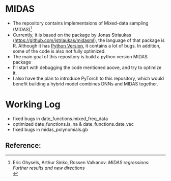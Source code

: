 # MIDAS
* The repository contains implementaions of Mixed-data sampling (MIDAS)[^1]
* Currently, it is based on the package by Jonas Striaukas (https://github.com/jstriaukas/midasml), the language of that package is R. Although it has [Python Version](https://github.com/jstriaukas/midasmlpy), it contains a lot of bugs. In addition, some of the code is also not fully optimized.
* The main goal of this repository is build a python version MIDAS package
* I'll start with debugging the code mentioned aoove, and try to optimize it. 
* I also have the plan to introduce PyTorch to this repository, which would benefit building a hybrid model combines DNNs and MIDAS together. 

# Working Log
* fixed bugs in date_functions.mixed_freq_data
* optimized date_functions.is_na & date_functions.date_vec
* fixed bugs in midas_polynomials.gb


## Reference:
[^1]: Eric Ghysels, Arthur Sinko, Rossen Valkanov. *MIDAS regressions: Further results and new directions*<br />
